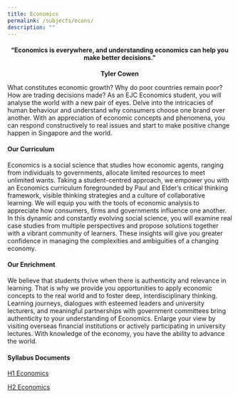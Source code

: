 ```yaml
---
title: Economics
permalink: /subjects/econs/
description: ""
---
```

<center><h4>“Economics is everywhere, and understanding economics can help you make better decisions."</h4><b>Tyler Cowen</b></center>

What constitutes economic growth? Why do poor countries remain poor? How are trading decisions made? As an EJC Economics student, you will analyse the world with a new pair of eyes. Delve into the intricacies of human behaviour and understand why consumers choose one brand over another. With an appreciation of economic concepts and phenomena, you can respond constructively to real issues and start to make positive change happen in Singapore and the world.

#### **Our Curriculum**

Economics is a social science that studies how economic agents, ranging from individuals to governments, allocate limited resources to meet unlimited wants. Taking a student-centred approach, we empower you with an Economics curriculum foregrounded by Paul and Elder’s critical thinking framework, visible thinking strategies and a culture of collaborative learning. We will equip you with the tools of economic analysis to appreciate how consumers, firms and governments influence one another. In this dynamic and constantly evolving social science, you will examine real case studies from multiple perspectives and propose solutions together with a vibrant community of learners. These insights will give you greater confidence in managing the complexities and ambiguities of a changing economy.

#### **Our Enrichment**

We believe that students thrive when there is authenticity and relevance in learning. That is why we provide you opportunities to apply economic concepts to the real world and to foster deep, interdisciplinary thinking. Learning journeys, dialogues with esteemed leaders and university lecturers, and meaningful partnerships with government committees bring authenticity to your understanding of Economics. Enlarge your view by visiting overseas financial institutions or actively participating in university lectures. With knowledge of the economy, you have the ability to advance the world.

#### **Syllabus Documents**

[H1 Economics](https://www.seab.gov.sg/docs/default-source/national-examinations/syllabus/alevel/2024syllabus/8843_y24_sy.pdf)


[H2 Economics](https://www.seab.gov.sg/docs/default-source/national-examinations/syllabus/alevel/2024syllabus/9570_y24_sy.pdf)